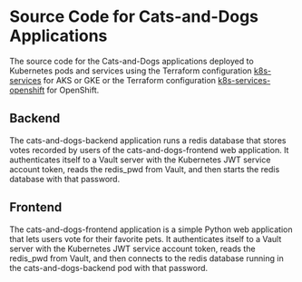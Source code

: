 # Source Code for Cats-and-Dogs Applications
The source code for the Cats-and-Dogs applications deployed to Kubernetes pods and services using the Terraform configuration [k8s-services](../k8s-services) for AKS or GKE or the Terraform configuration [k8s-services-openshift](../k8s-services-openshift) for OpenShift.

## Backend
The cats-and-dogs-backend application runs a redis database that stores votes recorded by users of the cats-and-dogs-frontend web application. It authenticates itself to a Vault server with the Kubernetes JWT service account token, reads the redis_pwd from Vault, and then starts the redis database with that password.

## Frontend
The cats-and-dogs-frontend application is a simple Python web application that lets users vote for their favorite pets.  It authenticates itself to a Vault server with the Kubernetes JWT service account token, reads the redis_pwd from Vault, and then connects to the redis database running in the cats-and-dogs-backend pod with that password.

